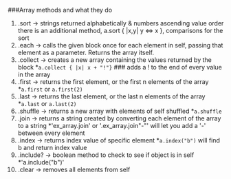 ###Array methods and what they do

1. .sort -> strings returned alphabetically & numbers ascending value order
  there is an additional method, a.sort { |x,y| y <=> x }, comparisons for the sort
1. .each -> calls the given block once for each element in self, passing that element
as a parameter. Returns the array itself.
1. .collect -> creates a new array containing the values returned by the block
    *`a.collect { |x| x + "!"}` ### adds a ! to the end of every value in the array
1. .first -> returns the first element, or the first n elements of the array
    *`a.first` or `a.first(2)`
1. .last -> returns the last element, or the last n elements of the array
    *`a.last` or `a.last(2)`
1. .shuffle -> returns a new array with elements of self shuffled
    *`a.shuffle`
1. .join -> returns a string created by converting each element of the array to a string
    *'ex_array.join' or '.ex_array.join"-"' will let you add a '-' between every element
1. .index -> returns index value of specific element
    *`a.index("b")` will find b and return index value
1. .include? -> boolean method to check to see if object is in self
    *'a.include("b")'
1. .clear -> removes all elements from self
